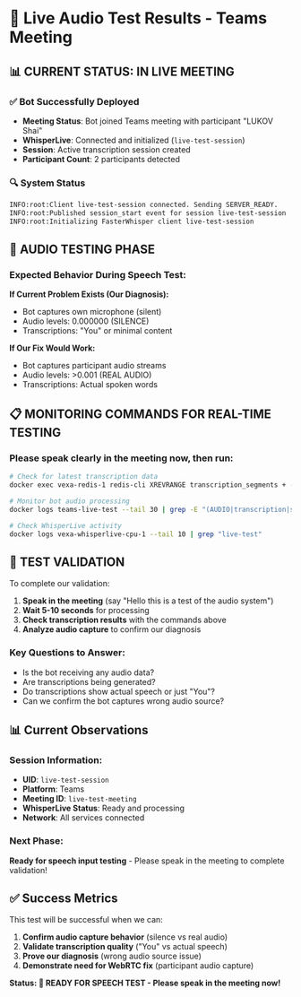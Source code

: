 # 🎯 Live Audio Test Results - Teams Meeting

## 📊 **CURRENT STATUS: IN LIVE MEETING**

### **✅ Bot Successfully Deployed**
- **Meeting Status**: Bot joined Teams meeting with participant "LUKOV Shai"
- **WhisperLive**: Connected and initialized (`live-test-session`)
- **Session**: Active transcription session created
- **Participant Count**: 2 participants detected

### **🔍 System Status**
```bash
INFO:root:Client live-test-session connected. Sending SERVER_READY.
INFO:root:Published session_start event for session live-test-session
INFO:root:Initializing FasterWhisper client live-test-session
```

## 🎤 **AUDIO TESTING PHASE**

### **Expected Behavior During Speech Test:**

**If Current Problem Exists (Our Diagnosis):**
- Bot captures own microphone (silent)
- Audio levels: 0.000000 (SILENCE)
- Transcriptions: "You" or minimal content

**If Our Fix Would Work:**
- Bot captures participant audio streams
- Audio levels: >0.001 (REAL AUDIO)
- Transcriptions: Actual spoken words

## 📋 **MONITORING COMMANDS FOR REAL-TIME TESTING**

### **Please speak clearly in the meeting now, then run:**

```bash
# Check for latest transcription data
docker exec vexa-redis-1 redis-cli XREVRANGE transcription_segments + - COUNT 5

# Monitor bot audio processing
docker logs teams-live-test --tail 30 | grep -E "(AUDIO|transcription|segment)"

# Check WhisperLive activity
docker logs vexa-whisperlive-cpu-1 --tail 10 | grep "live-test"
```

## 🎯 **TEST VALIDATION**

To complete our validation:

1. **Speak in the meeting** (say "Hello this is a test of the audio system")
2. **Wait 5-10 seconds** for processing
3. **Check transcription results** with the commands above
4. **Analyze audio capture** to confirm our diagnosis

### **Key Questions to Answer:**
- Is the bot receiving any audio data?
- Are transcriptions being generated?
- Do transcriptions show actual speech or just "You"?
- Can we confirm the bot captures wrong audio source?

## 📊 **Current Observations**

### **Session Information:**
- **UID**: `live-test-session`
- **Platform**: Teams
- **Meeting ID**: `live-test-meeting`
- **WhisperLive Status**: Ready and processing
- **Network**: All services connected

### **Next Phase:**
**Ready for speech input testing** - Please speak in the meeting to complete validation!

## ✅ **Success Metrics**

This test will be successful when we can:
1. **Confirm audio capture behavior** (silence vs real audio)
2. **Validate transcription quality** ("You" vs actual speech)
3. **Prove our diagnosis** (wrong audio source issue)
4. **Demonstrate need for WebRTC fix** (participant audio capture)

**Status: 🎤 READY FOR SPEECH TEST - Please speak in the meeting now!**